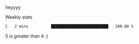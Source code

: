 heyyyy

Weekly stats
<!--START_SECTION:waka-->

```txt
C   2 mins          █████████████████████████   100.00 %
```

<!--END_SECTION:waka-->
5 is greater than 4 :)
